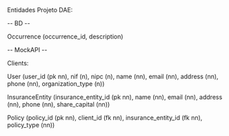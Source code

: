 Entidades Projeto DAE:

-- BD --

Occurrence (occurrence_id, description)

-- MockAPI --
	
Clients:

User (user_id (pk nn), nif (n), nipc (n), name (nn), email (nn), address (nn), phone (nn), organization_type (n))

InsuranceEntity (insurance_entity_id (pk nn), name (nn), email (nn), address (nn), phone (nn), share_capital (nn))
           
Policy (policy_id (pk nn), client_id (fk nn), insurance_entity_id (fk nn), policy_type (nn))
